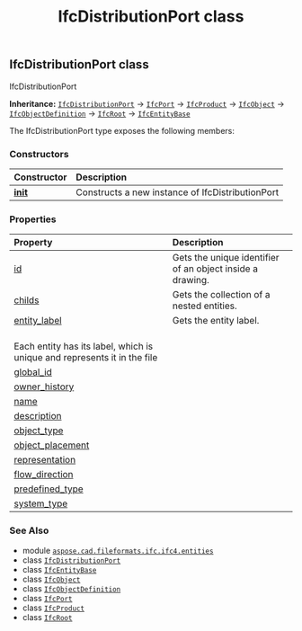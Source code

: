 ﻿---
title: IfcDistributionPort class
second_title: Aspose.CAD for Python via .NET API References
description: 
type: docs
weight: 1870
url: /python-net/aspose.cad.fileformats.ifc.ifc4.entities/ifcdistributionport/
is_root: false
---

## IfcDistributionPort class

IfcDistributionPort



**Inheritance:** [`IfcDistributionPort`](/cad/python-net/aspose.cad.fileformats.ifc.ifc4.entities/ifcdistributionport) → 
[`IfcPort`](/cad/python-net/aspose.cad.fileformats.ifc.ifc4.entities/ifcport) → 
[`IfcProduct`](/cad/python-net/aspose.cad.fileformats.ifc.ifc4.entities/ifcproduct) → 
[`IfcObject`](/cad/python-net/aspose.cad.fileformats.ifc.ifc4.entities/ifcobject) → 
[`IfcObjectDefinition`](/cad/python-net/aspose.cad.fileformats.ifc.ifc4.entities/ifcobjectdefinition) → 
[`IfcRoot`](/cad/python-net/aspose.cad.fileformats.ifc.ifc4.entities/ifcroot) → 
[`IfcEntityBase`](/cad/python-net/aspose.cad.fileformats.ifc/ifcentitybase)



The IfcDistributionPort type exposes the following members:

### Constructors
| Constructor | Description |
| :- | :- |
| [__init__](/cad/python-net/aspose.cad.fileformats.ifc.ifc4.entities/ifcdistributionport/__init__/#) | Constructs a new instance of IfcDistributionPort |


### Properties
| Property | Description |
| :- | :- |
| [id](/cad/python-net/aspose.cad.fileformats.ifc.ifc4.entities/ifcdistributionport/id) | Gets the unique identifier of an object inside a drawing. |
| [childs](/cad/python-net/aspose.cad.fileformats.ifc.ifc4.entities/ifcdistributionport/childs) | Gets the collection of a nested entities. |
| [entity_label](/cad/python-net/aspose.cad.fileformats.ifc.ifc4.entities/ifcdistributionport/entity_label) | Gets the entity label.<br/>Each entity has its label, which is unique and represents it in the file |
| [global_id](/cad/python-net/aspose.cad.fileformats.ifc.ifc4.entities/ifcdistributionport/global_id) |  |
| [owner_history](/cad/python-net/aspose.cad.fileformats.ifc.ifc4.entities/ifcdistributionport/owner_history) |  |
| [name](/cad/python-net/aspose.cad.fileformats.ifc.ifc4.entities/ifcdistributionport/name) |  |
| [description](/cad/python-net/aspose.cad.fileformats.ifc.ifc4.entities/ifcdistributionport/description) |  |
| [object_type](/cad/python-net/aspose.cad.fileformats.ifc.ifc4.entities/ifcdistributionport/object_type) |  |
| [object_placement](/cad/python-net/aspose.cad.fileformats.ifc.ifc4.entities/ifcdistributionport/object_placement) |  |
| [representation](/cad/python-net/aspose.cad.fileformats.ifc.ifc4.entities/ifcdistributionport/representation) |  |
| [flow_direction](/cad/python-net/aspose.cad.fileformats.ifc.ifc4.entities/ifcdistributionport/flow_direction) |  |
| [predefined_type](/cad/python-net/aspose.cad.fileformats.ifc.ifc4.entities/ifcdistributionport/predefined_type) |  |
| [system_type](/cad/python-net/aspose.cad.fileformats.ifc.ifc4.entities/ifcdistributionport/system_type) |  |



### See Also
* module [`aspose.cad.fileformats.ifc.ifc4.entities`](..)
* class [`IfcDistributionPort`](/cad/python-net/aspose.cad.fileformats.ifc.ifc4.entities/ifcdistributionport)
* class [`IfcEntityBase`](/cad/python-net/aspose.cad.fileformats.ifc/ifcentitybase)
* class [`IfcObject`](/cad/python-net/aspose.cad.fileformats.ifc.ifc4.entities/ifcobject)
* class [`IfcObjectDefinition`](/cad/python-net/aspose.cad.fileformats.ifc.ifc4.entities/ifcobjectdefinition)
* class [`IfcPort`](/cad/python-net/aspose.cad.fileformats.ifc.ifc4.entities/ifcport)
* class [`IfcProduct`](/cad/python-net/aspose.cad.fileformats.ifc.ifc4.entities/ifcproduct)
* class [`IfcRoot`](/cad/python-net/aspose.cad.fileformats.ifc.ifc4.entities/ifcroot)
